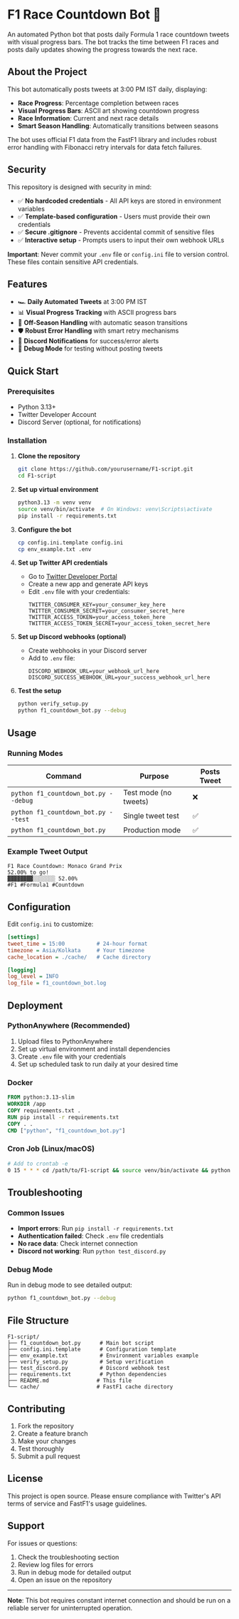 # F1 Race Countdown Bot 🏁

An automated Python bot that posts daily Formula 1 race countdown tweets with visual progress bars. The bot tracks the time between F1 races and posts daily updates showing the progress towards the next race.

## About the Project

This bot automatically posts tweets at 3:00 PM IST daily, displaying:
- **Race Progress**: Percentage completion between races
- **Visual Progress Bars**: ASCII art showing countdown progress
- **Race Information**: Current and next race details
- **Smart Season Handling**: Automatically transitions between seasons

The bot uses official F1 data from the FastF1 library and includes robust error handling with Fibonacci retry intervals for data fetch failures.

## Security

This repository is designed with security in mind:
- ✅ **No hardcoded credentials** - All API keys are stored in environment variables
- ✅ **Template-based configuration** - Users must provide their own credentials
- ✅ **Secure .gitignore** - Prevents accidental commit of sensitive files
- ✅ **Interactive setup** - Prompts users to input their own webhook URLs

**Important**: Never commit your `.env` file or `config.ini` file to version control. These files contain sensitive API credentials.

## Features

- 🏎️ **Daily Automated Tweets** at 3:00 PM IST
- 📊 **Visual Progress Tracking** with ASCII progress bars
- 🔄 **Off-Season Handling** with automatic season transitions
- 🛡️ **Robust Error Handling** with smart retry mechanisms
- 🔔 **Discord Notifications** for success/error alerts
- 🧪 **Debug Mode** for testing without posting tweets

## Quick Start

### Prerequisites

- Python 3.13+
- Twitter Developer Account
- Discord Server (optional, for notifications)

### Installation

1. **Clone the repository**
   ```bash
   git clone https://github.com/yourusername/F1-script.git
   cd F1-script
   ```

2. **Set up virtual environment**
   ```bash
   python3.13 -m venv venv
   source venv/bin/activate  # On Windows: venv\Scripts\activate
   pip install -r requirements.txt
   ```

3. **Configure the bot**
   ```bash
   cp config.ini.template config.ini
   cp env_example.txt .env
   ```

4. **Set up Twitter API credentials**
   - Go to [Twitter Developer Portal](https://developer.twitter.com/)
   - Create a new app and generate API keys
   - Edit `.env` file with your credentials:
     ```env
     TWITTER_CONSUMER_KEY=your_consumer_key_here
     TWITTER_CONSUMER_SECRET=your_consumer_secret_here
     TWITTER_ACCESS_TOKEN=your_access_token_here
     TWITTER_ACCESS_TOKEN_SECRET=your_access_token_secret_here
     ```

5. **Set up Discord webhooks (optional)**
   - Create webhooks in your Discord server
   - Add to `.env` file:
     ```env
     DISCORD_WEBHOOK_URL=your_webhook_url_here
     DISCORD_SUCCESS_WEBHOOK_URL=your_success_webhook_url_here
     ```

6. **Test the setup**
   ```bash
   python verify_setup.py
   python f1_countdown_bot.py --debug
   ```

## Usage

### Running Modes

| Command | Purpose | Posts Tweet |
|---------|---------|-------------|
| `python f1_countdown_bot.py --debug` | Test mode (no tweets) | ❌ |
| `python f1_countdown_bot.py --test` | Single tweet test | ✅ |
| `python f1_countdown_bot.py` | Production mode | ✅ |

### Example Tweet Output

```
F1 Race Countdown: Monaco Grand Prix
52.00% to go!
▓▓▓▓▓▓▓▓░░░░░░░ 52.00%
#F1 #Formula1 #Countdown
```

## Configuration

Edit `config.ini` to customize:

```ini
[settings]
tweet_time = 15:00          # 24-hour format
timezone = Asia/Kolkata     # Your timezone
cache_location = ./cache/   # Cache directory

[logging]
log_level = INFO
log_file = f1_countdown_bot.log
```

## Deployment

### PythonAnywhere (Recommended)

1. Upload files to PythonAnywhere
2. Set up virtual environment and install dependencies
3. Create `.env` file with your credentials
4. Set up scheduled task to run daily at your desired time

### Docker

```dockerfile
FROM python:3.13-slim
WORKDIR /app
COPY requirements.txt .
RUN pip install -r requirements.txt
COPY . .
CMD ["python", "f1_countdown_bot.py"]
```

### Cron Job (Linux/macOS)

```bash
# Add to crontab -e
0 15 * * * cd /path/to/F1-script && source venv/bin/activate && python f1_countdown_bot.py
```

## Troubleshooting

### Common Issues

- **Import errors**: Run `pip install -r requirements.txt`
- **Authentication failed**: Check `.env` file credentials
- **No race data**: Check internet connection
- **Discord not working**: Run `python test_discord.py`

### Debug Mode

Run in debug mode to see detailed output:
```bash
python f1_countdown_bot.py --debug
```

## File Structure

```
F1-script/
├── f1_countdown_bot.py      # Main bot script
├── config.ini.template      # Configuration template
├── env_example.txt          # Environment variables example
├── verify_setup.py          # Setup verification
├── test_discord.py          # Discord webhook test
├── requirements.txt         # Python dependencies
├── README.md               # This file
└── cache/                  # FastF1 cache directory
```

## Contributing

1. Fork the repository
2. Create a feature branch
3. Make your changes
4. Test thoroughly
5. Submit a pull request

## License

This project is open source. Please ensure compliance with Twitter's API terms of service and FastF1's usage guidelines.

## Support

For issues or questions:
1. Check the troubleshooting section
2. Review log files for errors
3. Run in debug mode for detailed output
4. Open an issue on the repository

---

**Note**: This bot requires constant internet connection and should be run on a reliable server for uninterrupted operation.